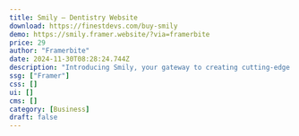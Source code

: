 ```yaml
---
title: Smily — Dentistry Website
download: https://finestdevs.com/buy-smily
demo: https://smily.framer.website/?via=framerbite
price: 29
author: "Framerbite"
date: 2024-11-30T08:28:24.744Z
description: "Introducing Smily, your gateway to creating cutting-edge dental websites. Designed specifically for medical, dentistry, and clinic domains, Smily Framer Template empowers you with a comprehensive suite of features."
ssg: ["Framer"]
css: []
ui: []
cms: []
category: [Business]
draft: false
---
```

